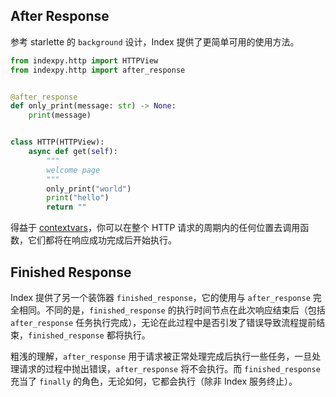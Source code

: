 ## After Response

参考 starlette 的 `background` 设计，Index 提供了更简单可用的使用方法。

```python
from indexpy.http import HTTPView
from indexpy.http import after_response


@after_response
def only_print(message: str) -> None:
    print(message)


class HTTP(HTTPView):
    async def get(self):
        """
        welcome page
        """
        only_print("world")
        print("hello")
        return ""
```

得益于 [contextvars](https://docs.python.org/zh-cn/3.7/library/contextvars.html)，你可以在整个 HTTP 请求的周期内的任何位置去调用函数，它们都将在响应成功完成后开始执行。

## Finished Response

Index 提供了另一个装饰器 `finished_response`，它的使用与 `after_response` 完全相同。不同的是，`finished_response` 的执行时间节点在此次响应结束后（包括 `after_response` 任务执行完成），无论在此过程中是否引发了错误导致流程提前结束，`finished_response` 都将执行。

粗浅的理解，`after_response` 用于请求被正常处理完成后执行一些任务，一旦处理请求的过程中抛出错误，`after_response` 将不会执行。而 `finished_response` 充当了 `finally` 的角色，无论如何，它都会执行（除非 Index 服务终止）。
